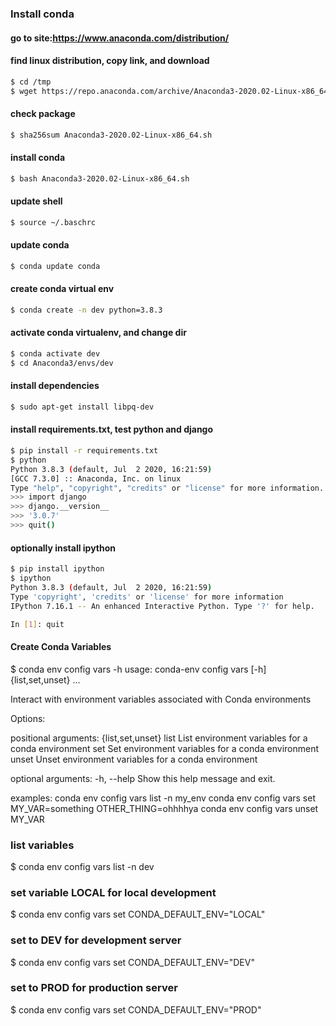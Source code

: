 ### Install conda 
#### go to site:https://www.anaconda.com/distribution/
#### find linux distribution, copy link, and download

```bash
$ cd /tmp
$ wget https://repo.anaconda.com/archive/Anaconda3-2020.02-Linux-x86_64.sh
```

#### check package

```bash
$ sha256sum Anaconda3-2020.02-Linux-x86_64.sh
```

#### install conda
```bash
$ bash Anaconda3-2020.02-Linux-x86_64.sh
```
#### update shell
```bash
$ source ~/.baschrc
```
#### update conda
```bash
$ conda update conda
```
#### create conda virtual env
```bash
$ conda create -n dev python=3.8.3
```

#### activate conda virtualenv, and change dir
```bash
$ conda activate dev
$ cd Anaconda3/envs/dev
```

#### install dependencies

```bash
$ sudo apt-get install libpq-dev
```

#### install requirements.txt, test python and django

```.bash
$ pip install -r requirements.txt
$ python
Python 3.8.3 (default, Jul  2 2020, 16:21:59) 
[GCC 7.3.0] :: Anaconda, Inc. on linux
Type "help", "copyright", "credits" or "license" for more information.
>>> import django
>>> django.__version__
>>> '3.0.7'
>>> quit()
```

#### optionally install ipython
```bash
$ pip install ipython
$ ipython
Python 3.8.3 (default, Jul  2 2020, 16:21:59) 
Type 'copyright', 'credits' or 'license' for more information
IPython 7.16.1 -- An enhanced Interactive Python. Type '?' for help.

In [1]: quit
```

#### Create Conda Variables
$ conda env config vars -h
usage: conda-env config vars [-h] {list,set,unset} ...

Interact with environment variables associated with Conda environments

Options:

positional arguments:
  {list,set,unset}
    list            List environment variables for a conda environment
    set             Set environment variables for a conda environment
    unset           Unset environment variables for a conda environment

optional arguments:
  -h, --help        Show this help message and exit.

examples:
    conda env config vars list -n my_env
    conda env config vars set MY_VAR=something OTHER_THING=ohhhhya
    conda env config vars unset MY_VAR


### list variables
$ conda env config vars list -n dev

### set variable LOCAL for local development

$ conda env config vars set CONDA_DEFAULT_ENV="LOCAL"

### set to DEV for development server
$ conda env config vars set CONDA_DEFAULT_ENV="DEV"

### set to PROD for production  server
$ conda env config vars set CONDA_DEFAULT_ENV="PROD"